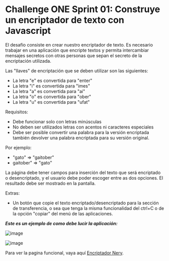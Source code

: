 # Challenge ONE Sprint 01: Construye un encriptador de texto con Javascript

El desafio consiste en crear nuestro encriptador de texto. Es necesario trabajar en una aplicación que encripte textos y permita intercambiar mensajes secretos con otras personas que sepan el secreto de la encriptación utilizada.

Las "llaves" de encriptación que se deben utilizar son las siguientes:

- La letra "e" es convertida para "enter"
- La letra "i" es convertida para "imes"
- La letra "a" es convertida para "ai"
- La letra "o" es convertida para "ober"
- La letra "u" es convertida para "ufat"

Requisitos:
- Debe funcionar solo con letras minúsculas
- No deben ser utilizados letras con acentos ni caracteres especiales
- Debe ser posible convertir una palabra para la versión encriptada también devolver una palabra encriptada para su versión original.

Por ejemplo:
- "gato" => "gaitober"
- gaitober" => "gato"

La página debe tener campos para
inserción del texto que será encriptado o desencriptado, y el usuario debe poder escoger entre as dos opciones.
El resultado debe ser mostrado en la pantalla.

Extras:
- Un botón que copie el texto encriptado/desencriptado para la sección de transferencia, o sea que tenga la misma funcionalidad del ctrl+C o de la opción "copiar" del menú de las aplicaciones.

***Este es un ejemplo de como debe lucir la aplicación:***

![image](https://user-images.githubusercontent.com/105969459/184827179-ad5c68c2-27b3-4353-ab2e-f68d9b42af34.png)

![image](https://user-images.githubusercontent.com/105969459/184827321-c5210b8b-fb58-42dc-a8f3-546fb1afcc6c.png)

Para ver la pagina funcional, vaya aquí [Encriptador Nery](https://nerybarrientosposadas.github.io/EncriptadorNery/).

